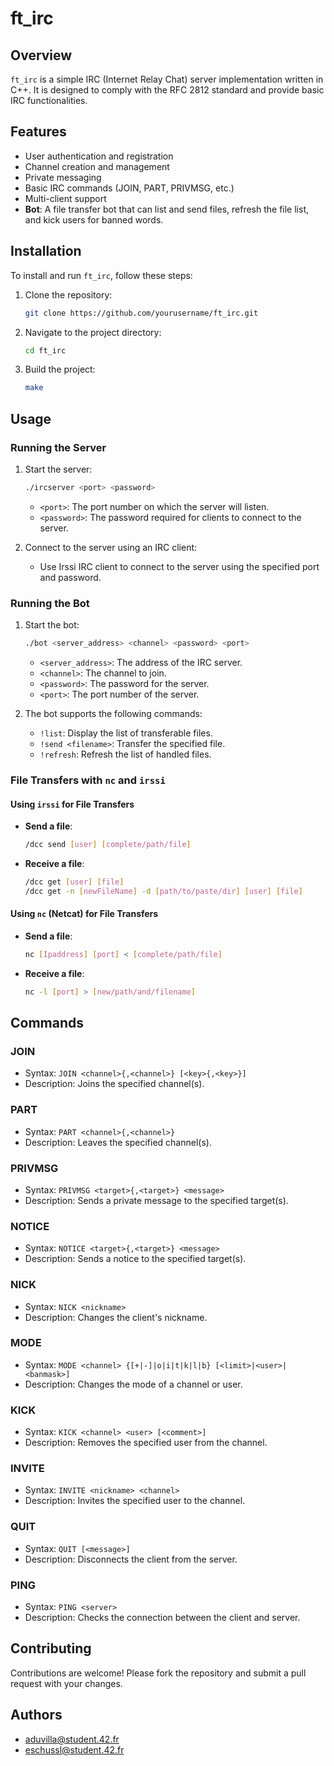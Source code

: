 # ft_irc

## Overview
`ft_irc` is a simple IRC (Internet Relay Chat) server implementation written in C++. It is designed to comply with the RFC 2812 standard and provide basic IRC functionalities.

## Features
- User authentication and registration
- Channel creation and management
- Private messaging
- Basic IRC commands (JOIN, PART, PRIVMSG, etc.)
- Multi-client support
- **Bot**: A file transfer bot that can list and send files, refresh the file list, and kick users for banned words.

## Installation
To install and run `ft_irc`, follow these steps:

1. Clone the repository:
    ```sh
    git clone https://github.com/yourusername/ft_irc.git
    ```
2. Navigate to the project directory:
    ```sh
    cd ft_irc
    ```
3. Build the project:
    ```sh
    make
    ```

## Usage

### Running the Server

1. Start the server:
    ```sh
    ./ircserver <port> <password>
    ```
    - `<port>`: The port number on which the server will listen.
    - `<password>`: The password required for clients to connect to the server.

2. Connect to the server using an IRC client:
    - Use Irssi IRC client to connect to the server using the specified port and password.

### Running the Bot

1. Start the bot:
    ```sh
    ./bot <server_address> <channel> <password> <port>
    ```
    - `<server_address>`: The address of the IRC server.
    - `<channel>`: The channel to join.
    - `<password>`: The password for the server.
    - `<port>`: The port number of the server.

2. The bot supports the following commands:
    - `!list`: Display the list of transferable files.
    - `!send <filename>`: Transfer the specified file.
    - `!refresh`: Refresh the list of handled files.

### File Transfers with `nc` and `irssi`

#### Using `irssi` for File Transfers

- **Send a file**:
    ```sh
    /dcc send [user] [complete/path/file]
    ```

- **Receive a file**:
    ```sh
    /dcc get [user] [file]
    /dcc get -n [newFileName] -d [path/to/paste/dir] [user] [file]
    ```

#### Using `nc` (Netcat) for File Transfers

- **Send a file**:
    ```sh
    nc [Ipaddress] [port] < [complete/path/file]
    ```

- **Receive a file**:
    ```sh
    nc -l [port] > [new/path/and/filename]
    ```
    
## Commands

### JOIN
- Syntax: `JOIN <channel>{,<channel>} [<key>{,<key>}]`
- Description: Joins the specified channel(s).

### PART
- Syntax: `PART <channel>{,<channel>}`
- Description: Leaves the specified channel(s).

### PRIVMSG
- Syntax: `PRIVMSG <target>{,<target>} <message>`
- Description: Sends a private message to the specified target(s).

### NOTICE
- Syntax: `NOTICE <target>{,<target>} <message>`
- Description: Sends a notice to the specified target(s).

### NICK
- Syntax: `NICK <nickname>`
- Description: Changes the client's nickname.

### MODE
- Syntax: `MODE <channel> {[+|-]|o|i|t|k|l|b} [<limit>|<user>|<banmask>]`
- Description: Changes the mode of a channel or user.

### KICK
- Syntax: `KICK <channel> <user> [<comment>]`
- Description: Removes the specified user from the channel.

### INVITE
- Syntax: `INVITE <nickname> <channel>`
- Description: Invites the specified user to the channel.

### QUIT
- Syntax: `QUIT [<message>]`
- Description: Disconnects the client from the server.

### PING
- Syntax: `PING <server>`
- Description: Checks the connection between the client and server.

## Contributing
Contributions are welcome! Please fork the repository and submit a pull request with your changes.

## Authors

- aduvilla@student.42.fr
- eschussl@student.42.fr